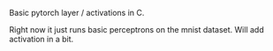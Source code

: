 Basic pytorch layer / activations in C.

Right now it just runs basic perceptrons on the mnist dataset. Will add activation in a bit.